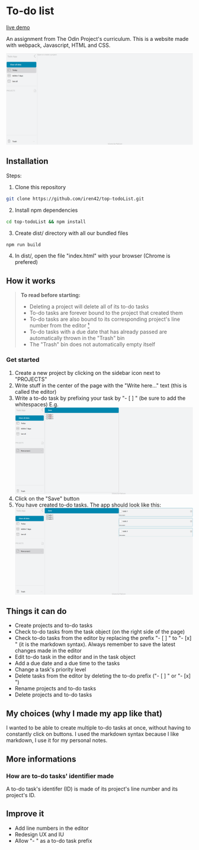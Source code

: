 # To-do list

[live demo](https://iren42.github.io/top-todoList/)

An assignment from The Odin Project's curriculum.
This is a website made with webpack, Javascript, HTML and CSS.

![To-do app](./doc/images/start-app.png "To-do application")
## Installation
Steps:
1. Clone this repository
```sh
git clone https://github.com/iren42/top-todoList.git
```
2. Install npm dependencies
```sh
cd top-todoList && npm install
```
3. Create dist/ directory with all our bundled files
```sh
npm run build
```
4. In dist/, open the file "index.html" with your browser (Chrome is prefered)

## How it works
> **__To read before starting:__**
> - Deleting a project will delete all of its to-do tasks
> - To-do tasks are forever bound to the project that created them
> - To-do tasks are also bound to its corresponding project's line number from the editor [¹](#how-are-to-do-tasks-identifier-made)
> - To-do tasks with a due date that has already passed are automatically thrown in the "Trash" bin
> - The "Trash" bin does not automatically empty itself

### Get started
1. Create a new project by clicking on the sidebar icon next to "PROJECTS"
1. Write stuff in the center of the page with the "Write here..." text (this is called the editor)
1. Write a to-do task by prefixing your task by "- [ ] " (be sure to add the whitespaces)
E.g.
![Write a to-do](./doc/images/write-todos.png "how to write to-dos")
1. Click on the "Save" button
1. You have created to-do tasks. The app should look like this:
![To-do tasks](./doc/images/created-todos.png "your to-do tasks")

## Things it can do
- Create projects and to-do tasks
- Check to-do tasks from the task object (on the right side of the page)
- Check to-do tasks from the editor by replacing the prefix "- [ ] " to "- [x] " (it is the markdown syntax). Always remember to save the latest changes made in the editor
- Edit to-do task in the editor and in the task object
- Add a due date and a due time to the tasks
- Change a task's priority level
- Delete tasks from the editor by deleting the to-do prefix ("- [ ] " or "- [x] ")
- Rename projects and to-do tasks
- Delete projects and to-do tasks

## My choices (why I made my app like that)
I wanted to be able to create multiple to-do tasks at once, without having to constantly click on buttons.
I used the markdown syntax because I like markdown, I use it for my personal notes.

## More informations
### How are to-do tasks' identifier made
A to-do task's identifer (ID) is made of its project's line number and its project's ID.

## Improve it
- Add line numbers in the editor
- Redesign UX and IU
- Allow "- " as a to-do task prefix

